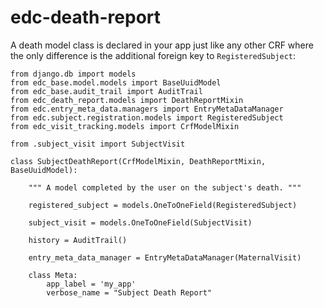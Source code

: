 # edc-death-report


A death model class is declared in your app just like any other CRF where the only difference is the additional foreign key to `RegisteredSubject`:

	from django.db import models
	from edc_base.model.models import BaseUuidModel
	from edc_base.audit_trail import AuditTrail
	from edc_death_report.models import DeathReportMixin
	from edc.entry_meta_data.managers import EntryMetaDataManager
	from edc.subject.registration.models import RegisteredSubject
	from edc_visit_tracking.models import CrfModelMixin
	
	from .subject_visit import SubjectVisit	
	
	class SubjectDeathReport(CrfModelMixin, DeathReportMixin, BaseUuidModel):
	
	    """ A model completed by the user on the subject's death. """
	
	    registered_subject = models.OneToOneField(RegisteredSubject)
	
	    subject_visit = models.OneToOneField(SubjectVisit)
	
	    history = AuditTrail()
	
	    entry_meta_data_manager = EntryMetaDataManager(MaternalVisit)
	
	    class Meta:
	        app_label = 'my_app'
	        verbose_name = "Subject Death Report"
